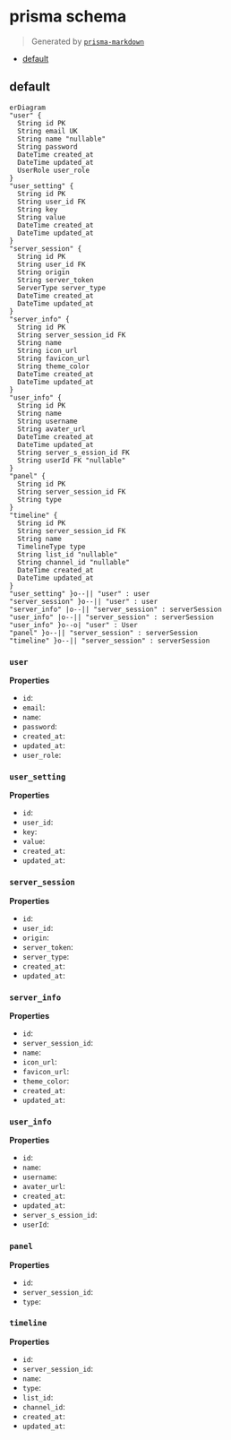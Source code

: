 # prisma schema
> Generated by [`prisma-markdown`](https://github.com/samchon/prisma-markdown)

- [default](#default)

## default
```mermaid
erDiagram
"user" {
  String id PK
  String email UK
  String name "nullable"
  String password
  DateTime created_at
  DateTime updated_at
  UserRole user_role
}
"user_setting" {
  String id PK
  String user_id FK
  String key
  String value
  DateTime created_at
  DateTime updated_at
}
"server_session" {
  String id PK
  String user_id FK
  String origin
  String server_token
  ServerType server_type
  DateTime created_at
  DateTime updated_at
}
"server_info" {
  String id PK
  String server_session_id FK
  String name
  String icon_url
  String favicon_url
  String theme_color
  DateTime created_at
  DateTime updated_at
}
"user_info" {
  String id PK
  String name
  String username
  String avater_url
  DateTime created_at
  DateTime updated_at
  String server_s_ession_id FK
  String userId FK "nullable"
}
"panel" {
  String id PK
  String server_session_id FK
  String type
}
"timeline" {
  String id PK
  String server_session_id FK
  String name
  TimelineType type
  String list_id "nullable"
  String channel_id "nullable"
  DateTime created_at
  DateTime updated_at
}
"user_setting" }o--|| "user" : user
"server_session" }o--|| "user" : user
"server_info" |o--|| "server_session" : serverSession
"user_info" |o--|| "server_session" : serverSession
"user_info" }o--o| "user" : User
"panel" }o--|| "server_session" : serverSession
"timeline" }o--|| "server_session" : serverSession
```

### `user`

**Properties**
  - `id`: 
  - `email`: 
  - `name`: 
  - `password`: 
  - `created_at`: 
  - `updated_at`: 
  - `user_role`: 

### `user_setting`

**Properties**
  - `id`: 
  - `user_id`: 
  - `key`: 
  - `value`: 
  - `created_at`: 
  - `updated_at`: 

### `server_session`

**Properties**
  - `id`: 
  - `user_id`: 
  - `origin`: 
  - `server_token`: 
  - `server_type`: 
  - `created_at`: 
  - `updated_at`: 

### `server_info`

**Properties**
  - `id`: 
  - `server_session_id`: 
  - `name`: 
  - `icon_url`: 
  - `favicon_url`: 
  - `theme_color`: 
  - `created_at`: 
  - `updated_at`: 

### `user_info`

**Properties**
  - `id`: 
  - `name`: 
  - `username`: 
  - `avater_url`: 
  - `created_at`: 
  - `updated_at`: 
  - `server_s_ession_id`: 
  - `userId`: 

### `panel`

**Properties**
  - `id`: 
  - `server_session_id`: 
  - `type`: 

### `timeline`

**Properties**
  - `id`: 
  - `server_session_id`: 
  - `name`: 
  - `type`: 
  - `list_id`: 
  - `channel_id`: 
  - `created_at`: 
  - `updated_at`: 